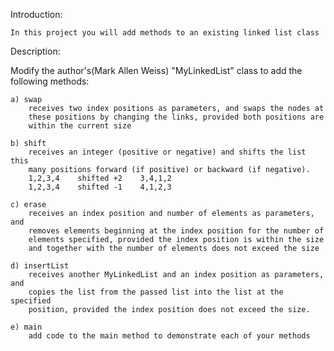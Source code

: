 Introduction:

	In this project you will add methods to an existing linked list class

Description:

Modify the author's(Mark Allen Weiss) "MyLinkedList" class to add the following methods:
	
	a) swap
	    receives two index positions as parameters, and swaps the nodes at
		these positions by changing the links, provided both positions are 
		within the current size
	
	b) shift
	    receives an integer (positive or negative) and shifts the list this
		many positions forward (if positive) or backward (if negative).  
		1,2,3,4    shifted +2    3,4,1,2
		1,2,3,4    shifted -1    4,1,2,3
	
	c) erase 
		receives an index position and number of elements as parameters, and
		removes elements beginning at the index position for the number of 
		elements specified, provided the index position is within the size
		and together with the number of elements does not exceed the size
	
	d) insertList
		receives another MyLinkedList and an index position as parameters, and 
		copies the list from the passed list into the list at the specified
		position, provided the index position does not exceed the size.
	
	e) main
		add code to the main method to demonstrate each of your methods